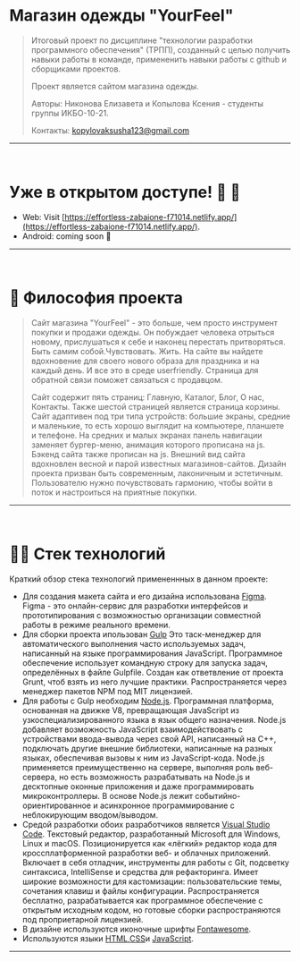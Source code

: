# Магазин одежды "YourFeel"
>Итоговый проект по дисциплине "технологии разработки программного обеспечения" (ТРПП), созданный с целью получить навыки работы в команде, примененить навыки работы с github и сборщиками проектов.
> 
>Проект является сайтом магазина одежды.
> 
>Авторы: Никонова Елизавета и Копылова Ксения  - студенты группы ИКБО-10-21.
> 
>Контакты: kopylovaksusha123@gmail.com

---

<br />

# Уже в открытом доступе! 🥳 🚀


- Web: Visit [https://effortless-zabaione-f71014.netlify.app/](https://effortless-zabaione-f71014.netlify.app/).
- Android: coming soon 👀

---

<br />

# 🧐 Философия проекта

> Сайт магазина "YourFeel" - это больше, чем просто инструмент покупки и продажи одежды. Он побуждает человека отрыться новому, прислушаться к себе и наконец перестать притворяться. Быть самим собой.Чувствовать. Жить. На сайте вы найдете вдохновение для своего нового образа для праздника и на каждый день. И все это в среде userfriendly. Страница для обратной связи поможет связаться с продавцом. 
> 
>Сайт содержит пять страниц: Главную, Каталог, Блог, О нас, Контакты. Также шестой страницей является страница корзины. Сайт адаптивен под три типа устройств: большие экраны, средние и маленькие, то есть хорошо выглядит на компьютере, планшете и телефоне. На средних и малых экранах панель навигации заменяет бургер-меню, анимация которого прописана на js. Бэкенд сайта также прописан на js. Внешний вид сайта вдохновлен весной и парой известных магазинов-сайтов. Дизайн проекта призван быть современным, лаконичным и эстетичным. Пользователю нужно почувствовать гармонию, чтобы войти в поток и настроиться на приятные покупки.

---

<br />

# 👨‍💻  Стек технологий

Краткий обзор стека технологий примененнных в данном проекте:

- Для создания макета сайта и его дизайна использована [Figma](https://www.figma.com/). Figma - это онлайн-сервис для разработки интерфейсов и прототипирования с возможностью организации совместной работы в режиме реального времени.
- Для сборки проекта ипользован [Gulp](https://gulpjs.com/) Это таск-менеджер для автоматического выполнения часто используемых задач, написанный на языке программирования JavaScript. Программное обеспечение использует командную строку для запуска задач, определённых в файле Gulpfile. Создан как ответвление от проекта Grunt, чтоб взять из него лучшие практики. Распространяется через менеджер пакетов NPM под MIT лицензией.
- Для работы с Gulp необходим [Node.js](https://nodejs.org/ru). Программная платформа, основанная на движке V8, превращающая JavaScript из узкоспециализированного языка в язык общего назначения. Node.js добавляет возможность JavaScript взаимодействовать с устройствами ввода-вывода через свой API, написанный на C++, подключать другие внешние библиотеки, написанные на разных языках, обеспечивая вызовы к ним из JavaScript-кода. Node.js применяется преимущественно на сервере, выполняя роль веб-сервера, но есть возможность разрабатывать на Node.js и десктопные оконные приложения и даже программировать микроконтроллеры. В основе Node.js лежит событийно-ориентированное и асинхронное программирование с неблокирующим вводом/выводом.
- Средой разработки обоих разработчиков является [Visual Studio Code](https://code.visualstudio.com/). Текстовый редактор, разработанный Microsoft для Windows, Linux и macOS. Позиционируется как «лёгкий» редактор кода для кроссплатформенной разработки веб- и облачных приложений. Включает в себя отладчик, инструменты для работы с Git, подсветку синтаксиса, IntelliSense и средства для рефакторинга. Имеет широкие возможности для кастомизации: пользовательские темы, сочетания клавиш и файлы конфигурации. Распространяется бесплатно, разрабатывается как программное обеспечение с открытым исходным кодом, но готовые сборки распространяются под проприетарной лицензией. 
- В дизайне используются иконочные шрифты [Fontawesome](https://fontawesome.com/).
- Используются языки [HTML](https://developer.mozilla.org/en-US/docs/Web/HTML),[CSS](https://developer.mozilla.org/en-US/docs/Web/CSS)и [JavaScript](https://developer.mozilla.org/en-US/docs/Web/JavaScript).

---

<br />


